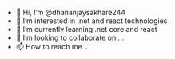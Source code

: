 - 👋 Hi, I’m @dhananjaysakhare244
- 👀 I’m interested in .net and react technologies
- 🌱 I’m currently learning .net core and react
- 💞️ I’m looking to collaborate on ...
- 📫 How to reach me ...

<!---
dhananjaysakhare244/dhananjaysakhare244 is a ✨ special ✨ repository because its `README.md` (this file) appears on your GitHub profile.
You can click the Preview link to take a look at your changes.
--->
